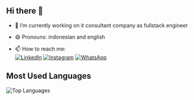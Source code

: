 ## Hi there 👋

<!--
**iskhakmuhamad/iskhakmuhamad** is a ✨ _special_ ✨ repository because its `README.md` (this file) appears on your GitHub profile.

-->

 - 🔭 I’m currently working on it consultant company as fullstack engineer
 - 😄 Pronouns: indonesian and english
 
- 📫 How to reach me: <br/>
[![LinkedIn](https://img.shields.io/badge/LinkedIn-0077B5?logo=linkedin&logoColor=white)](https://www.linkedin.com/in/muhamad-iskhak123/)
[![Instagram](https://img.shields.io/badge/Instagram-E4405F?logo=instagram&logoColor=white)](https://www.instagram.com/iskhak.muhamad_/)
[![WhatsApp](https://img.shields.io/badge/WhatsApp-25D366?logo=whatsapp&logoColor=white)](https://wa.me/+6289630896003)


## Most Used Languages

![Top Languages](https://github-readme-stats.vercel.app/api/top-langs/?username=iskhakmuhamad&layout=compact&theme=dark)
